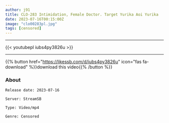 ```yaml
---
author: j91
title: CLO-283 Intimidation, Female Doctor. Target Yurika Aoi Yurika
date: 2023-07-16T00:15:00Z
image: "clo00283pl.jpg"
tags: [censored]
---
```

___

{{< youtubepl iubs4py3826u >}}
___

{{% button href="https://likessb.com/d/iubs4py3826u" icon="fas fa-download" %}}download this video{{% /button %}}
### About

`Release date: 2023-07-16`

`Server: StreamSB`

`Type: Video/mp4`

`Genre:	Censored`